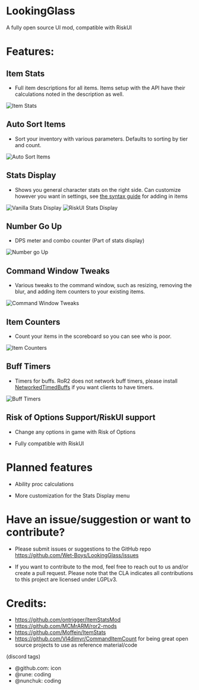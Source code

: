 # LookingGlass
A fully open source UI mod, compatible with RiskUI


# Features:

## Item Stats

- Full item descriptions for all items. Items setup with the API have their calculations noted in the description as well.

![Item Stats](https://i.imgur.com/WXTVSxm.png)

## Auto Sort Items

- Sort your inventory with various parameters. Defaults to sorting by tier and count.

![Auto Sort Items](https://i.imgur.com/OfKQAdG.png)

## Stats Display

- Shows you general character stats on the right side. Can customize however you want in settings, see [the syntax guide](https://github.com/Wet-Boys/LookingGlass/blob/main/Stats%20Display%20Syntax) for adding in items

![Vanilla Stats Display](https://i.imgur.com/z6P9rYb.png)
![RiskUI Stats Display](https://i.imgur.com/iYrnF6I.png)

## Number Go Up

- DPS meter and combo counter (Part of stats display)

![Number go Up](https://i.imgur.com/kHdyCqe.png)

## Command Window Tweaks

- Various tweaks to the command window, such as resizing, removing the blur, and adding item counters to your existing items.

![Command Window Tweaks](https://i.imgur.com/5buYHlv.png)

## Item Counters

- Count your items in the scoreboard so you can see who is poor.

![Item Counters](https://i.imgur.com/40vXB3Y.png)

## Buff Timers

- Timers for buffs. RoR2 does not network buff timers, please install [NetworkedTimedBuffs](https://thunderstore.io/package/Bubbet/NetworkedTimedBuffs/) if you want clients to have timers.

![Buff Timers](https://i.imgur.com/2TwEpg0.png)

## Risk of Options Support/RiskUI support

- Change any options in game with Risk of Options

- Fully compatible with RiskUI

# Planned features

- Ability proc calculations

- More customization for the Stats Display menu

# Have an issue/suggestion or want to contribute?

- Please submit issues or suggestions to the GitHub repo https://github.com/Wet-Boys/LookingGlass/issues

- If you want to contribute to the mod, feel free to reach out to us and/or create a pull request. Please note that the CLA indicates all contributions to this project are licensed under LGPLv3.

# Credits:

- https://github.com/ontrigger/ItemStatsMod
- https://github.com/MCMrARM/ror2-mods
- https://github.com/Moffein/ItemStats
- https://github.com/Vl4dimyr/CommandItemCount for being great open source projects to use as reference material/code

(discord tags)
- @github.com: icon
- @rune: coding
- @nunchuk: coding